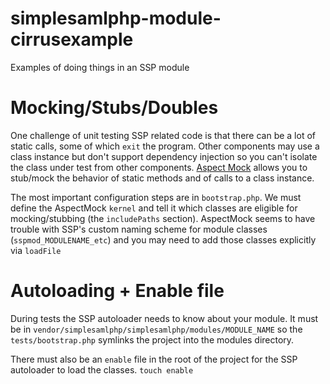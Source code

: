# simplesamlphp-module-cirrusexample

Examples of doing things in an SSP module


# Mocking/Stubs/Doubles

One challenge of unit testing SSP related code is that there can be a lot of static calls, some of which `exit` the program.
Other components may use a class instance but don't support dependency injection so you can't isolate the
class under test from other components.
[Aspect Mock](https://github.com/Codeception/AspectMock) allows you to stub/mock the behavior
of static methods and of calls to a class instance.

The most important configuration steps are in `bootstrap.php`. We must define the AspectMock `kernel`
and tell it which classes are eligible for mocking/stubbing (the `includePaths` section). AspectMock
 seems to have trouble with SSP's custom naming scheme for module classes (`sspmod_MODULENAME_etc`) and you
 may need to add those classes explicitly via `loadFile`

# Autoloading + Enable file

During tests the SSP autoloader needs to know about your module.  It must be in 
`vendor/simplesamlphp/simplesamlphp/modules/MODULE_NAME` so 
the `tests/bootstrap.php` symlinks the project into the modules directory.

There must also be an `enable` file in the 
root of the project for the SSP autoloader to load the classes.  `touch enable`